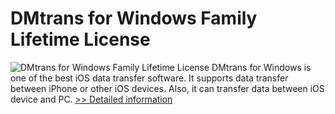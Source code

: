 # DMtrans for Windows Family Lifetime License
![DMtrans for Windows Family Lifetime License](https://mycommerce.akamaized.net/api/pimages/P300993516/BIG/300993516.PNG)
DMtrans for Windows is one of the best iOS data transfer software. It supports data transfer between iPhone or other iOS devices. Also, it can transfer data between iOS device and PC.
[>> Detailed information](https://secure.shareit.com/shareit/product.html?productid=300993516&affiliateid=200057808)
